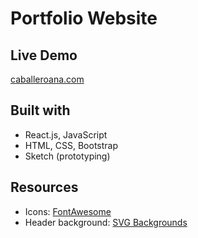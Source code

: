 # Portfolio Website




## Live Demo

[caballeroana.com](https://caballeroana.com/)


## Built with

- React.js, JavaScript
- HTML, CSS, Bootstrap
- Sketch (prototyping)


## Resources

- Icons: [FontAwesome](https://fontawesome.com/)
- Header background: [SVG Backgrounds](https://www.svgbackgrounds.com/)
